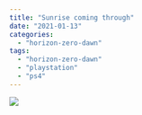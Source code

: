 ```yaml
---
title: "Sunrise coming through"
date: "2021-01-13"
categories: 
  - "horizon-zero-dawn"
tags: 
  - "horizon-zero-dawn"
  - "playstation"
  - "ps4"
---
```


[![](images/Horizon-Zero-Dawn™_-Complete-Edition_20210113195649-scaled.jpg)](https://davidpeach.me/wp-content/uploads/2022/05/Horizon-Zero-Dawn™_-Complete-Edition_20210113195649-scaled.jpg)
